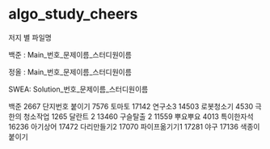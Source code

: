 # algo_study_cheers

저지 별 파일명

백준 : Main_번호_문제이름_스터디원이름

정올 : Main_번호_문제이름_스터디원이름

SWEA: Solution_번호_문제이름_스터디원이름


백준
2667 단지번호 붙이기
7576 토마토
17142 연구소3
14503 로봇청소기
4530 극한의 청소작업
1265 달란트 2
13460 구슬탈출 2
11559 뿌요뿌요
4013 특이한자석
16236 아기상어
17472 다리만들기2
17070 파이프옮기기1
17281 야구
17136 색종이 붙이기
